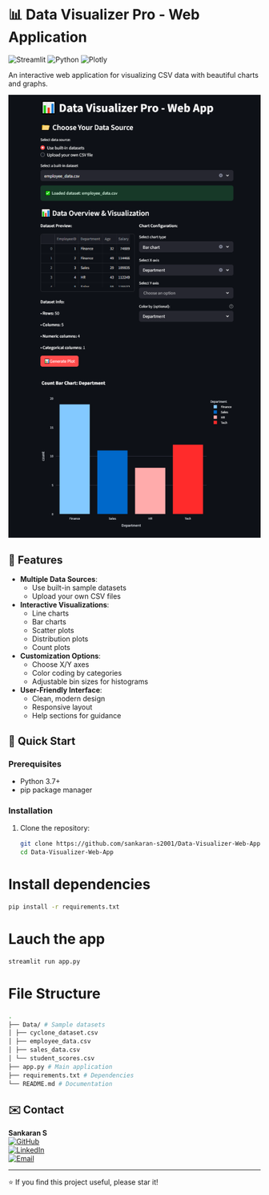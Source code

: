 # 📊 Data Visualizer Pro - Web Application

![Streamlit](https://img.shields.io/badge/Streamlit-FF4B4B?style=for-the-badge&logo=Streamlit&logoColor=white)
![Python](https://img.shields.io/badge/Python-3776AB?style=for-the-badge&logo=python&logoColor=white)
![Plotly](https://img.shields.io/badge/Plotly-3F4F75?style=for-the-badge&logo=plotly&logoColor=white)

An interactive web application for visualizing CSV data with beautiful charts and graphs.

![App Screenshot](image.png)

## 🌟 Features

- **Multiple Data Sources**:
  - Use built-in sample datasets
  - Upload your own CSV files
- **Interactive Visualizations**:
  - Line charts
  - Bar charts
  - Scatter plots
  - Distribution plots
  - Count plots
- **Customization Options**:
  - Choose X/Y axes
  - Color coding by categories
  - Adjustable bin sizes for histograms
- **User-Friendly Interface**:
  - Clean, modern design
  - Responsive layout
  - Help sections for guidance

## 🚀 Quick Start

### Prerequisites
- Python 3.7+
- pip package manager

### Installation
1. Clone the repository:
   ```bash
   git clone https://github.com/sankaran-s2001/Data-Visualizer-Web-App.git
   cd Data-Visualizer-Web-App
   ```

# Install dependencies
```bash
pip install -r requirements.txt
```

# Lauch the app
```bash
streamlit run app.py
```

# File Structure
```bash
.
├── Data/ # Sample datasets
│ ├── cyclone_dataset.csv
│ ├── employee_data.csv
│ ├── sales_data.csv
│ └── student_scores.csv
├── app.py # Main application
├── requirements.txt # Dependencies
└── README.md # Documentation
```


## ✉️ Contact
**Sankaran S**  
[![GitHub](https://img.shields.io/badge/GitHub-181717?style=for-the-badge&logo=github&logoColor=white)](https://github.com/sankaran-s2001)  
[![LinkedIn](https://img.shields.io/badge/LinkedIn-0077B5?style=for-the-badge&logo=linkedin&logoColor=white)](https://www.linkedin.com/in/sankaran-s21/)  
[![Email](https://img.shields.io/badge/Email-D14836?style=for-the-badge&logo=gmail&logoColor=white)](mailto:sankaran121101@gmail.com)

---

⭐ If you find this project useful, please star it!
